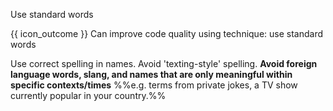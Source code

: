 <span id="title">Use standard words</span>

<span id="prereqs"></span>

<span id="outcomes">{{ icon_outcome }} Can improve code quality using technique: use standard words </span>

<div id="body">

Use correct spelling in names. Avoid 'texting-style' spelling. **Avoid foreign language words, slang, and names that are only meaningful within specific contexts/times** %%e.g. terms from private jokes, a TV show currently popular in your country.%%

</div>

<div id="extras">
</div>
